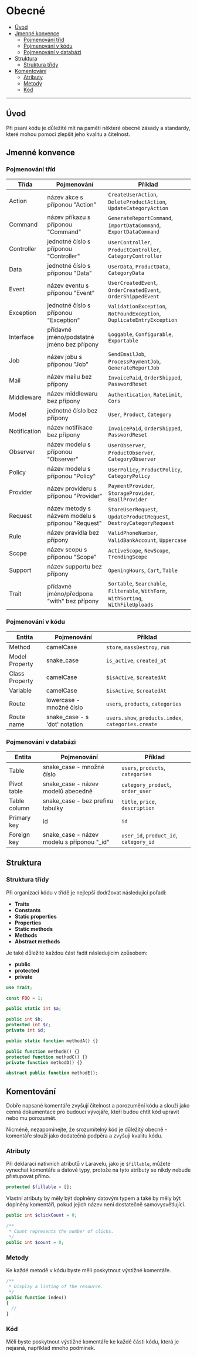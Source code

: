 # Obecné

- [Úvod](#introduction)
- [Jmenné konvence](#naming-conventions)
  - [Pojmenování tříd](#class-naming)
  - [Pojmenování v kódu](#code-naming)
  - [Pojmenování v databázi](#database-naming)
- [Struktura](#structure)
  - [Struktura třídy](#class-structure)
- [Komentování](#commenting)
  - [Atributy](#attributes)
  - [Metody](#methods)
  - [Kód](#code)

---

<a name="introduction"></a>

## Úvod

Při psaní kódu je důležité mít na paměti některé obecné zásady a standardy, které mohou pomoci zlepšit jeho kvalitu a čitelnost.

<a name="naming-conventions"></a>

## Jmenné konvence

<a name="class-naming"></a>

### Pojmenování tříd

| Třída        | Pojmenování                                       | Příklad                                                                              |
| ------------ | ------------------------------------------------- | ------------------------------------------------------------------------------------ |
| Action       | název akce s příponou "Action"                    | `CreateUserAction`, `DeleteProductAction`, `UpdateCategoryAction`                    |
| Command      | název příkazu s příponou "Command"                | `GenerateReportCommand`, `ImportDataCommand`, `ExportDataCommand`                    |
| Controller   | jednotné číslo s příponou "Controller"            | `UserController`, `ProductController`, `CategoryController`                          |
| Data         | jednotné číslo s příponou "Data"                  | `UserData`, `ProductData`, `CategoryData`                                            |
| Event        | název eventu s příponou "Event"                   | `UserCreatedEvent`, `OrderCreatedEvent`, `OrderShippedEvent`                         |
| Exception    | jednotné číslo s příponou "Exception"             | `ValidationException`, `NotFoundException`, `DuplicateEntryException`                |
| Interface    | přídavné jméno/podstatné jméno bez přípony        | `Loggable`, `Configurable`, `Exportable`                                             |
| Job          | název jobu s příponou "Job"                       | `SendEmailJob`, `ProcessPaymentJob`, `GenerateReportJob`                             |
| Mail         | název mailu bez přípony                           | `InvoicePaid`, `OrderShipped`, `PasswordReset`                                       |
| Middleware   | název middlewaru bez přípony                      | `Authentication`, `RateLimit`, `Cors`                                                |
| Model        | jednotné číslo bez přípony                        | `User`, `Product`, `Category`                                                        |
| Notification | název notifikace bez přípony                      | `InvoicePaid`, `OrderShipped`, `PasswordReset`                                       |
| Observer     | název modelu s příponou "Observer"                | `UserObserver`, `ProductObserver`, `CategoryObserver`                                |
| Policy       | název modelu s příponou "Policy"                  | `UserPolicy`, `ProductPolicy`, `CategoryPolicy`                                      |
| Provider     | název provideru s příponou "Provider"             | `PaymentProvider`, `StorageProvider`, `EmailProvider`                                |
| Request      | název metody s názvem modelu s příponou "Request" | `StoreUserRequest`, `UpdateProductRequest`, `DestroyCategoryRequest`                 |
| Rule         | název pravidla bez přípony                        | `ValidPhoneNumber`, `ValidBankAccount`, `Uppercase`                                  |
| Scope        | název scopu s příponou "Scope"                    | `ActiveScope`, `NewScope`, `TrendingScope`                                           |
| Support      | název supportu bez přípony                        | `OpeningHours`, `Cart`, `Table`                                                      |
| Trait        | přídavné jméno/předpona "with" bez přípony        | `Sortable`, `Searchable`, `Filterable`, `WithForm`, `WithSorting`, `WithFileUploads` |

<a name="code-naming"></a>

### Pojmenování v kódu

| Entita         | Pojmenování                   | Příklad                                             |
| -------------- | ----------------------------- | --------------------------------------------------- |
| Method         | camelCase                     | `store`, `massDestroy`, `run`                       |
| Model Property | snake_case                    | `is_active`, `created_at`                           |
| Class Property | camelCase                     | `$isActive`, `$createdAt`                           |
| Variable       | camelCase                     | `$isActive`, `$createdAt`                           |
| Route          | lowercase - množné číslo      | `users`, `products`, `categories`                   |
| Route name     | snake_case - s 'dot' notation | `users.show`, `products.index`, `categories.create` |

<a name="database-naming"></a>

### Pojmenování v databázi

| Entita       | Pojmenování                                 | Příklad                                |
| ------------ | ------------------------------------------- | -------------------------------------- |
| Table        | snake_case - množné číslo                   | `users`, `products`, `categories`      |
| Pivot table  | snake_case - název modelů abecedně          | `category_product`, `order_user`       |
| Table column | snake_case - bez prefixu tabulky            | `title`, `price`, `description`        |
| Primary key  | id                                          | `id`                                   |
| Foreign key  | snake_case - název modelu s příponou "\_id" | `user_id`, `product_id`, `category_id` |

<a name="structure"></a>

## Struktura

<a name="class-structure"></a>

### Struktura třídy

Při organizaci kódu v třídě je nejlepší dodržovat následující pořadí:

- **Traits**
- **Constants**
- **Static properties**
- **Properties**
- **Static methods**
- **Methods**
- **Abstract methods**

Je také důležité každou část řadit následujícím způsobem:

- **public**
- **protected**
- **private**

```php
use Trait;

const FOO = 1;

public static int $a;

public int $b;
protected int $c;
private int $d;

public static function methodA() {}

public function methodB() {}
protected function methodC() {}
private function methodD() {}

abstract public function methodE();
```

<a name="commenting"></a>

## Komentování

Dobře napsané komentáře zvyšují čitelnost a porozumění kódu a slouží jako cenná dokumentace pro budoucí vývojáře, kteří budou chtít kód upravit nebo mu porozumět.

Nicméně, nezapomínejte, že srozumitelný kód je důležitý obecně - komentáře slouží jako dodatečná podpěra a zvyšují kvalitu kódu.

<a name="attributes"></a>

### Atributy

Při deklaraci nativních atributů v Laravelu, jako je `$fillable`, můžete vynechat komentáře a datové typy, protože na tyto atributy se nikdy nebude přistupovat přímo.

```php
protected $fillable = [];
```

Vlastní atributy by měly být doplněny datovým typem a také by měly být doplněny komentáři, pokud jejich název není dostatečně samovysvětlující.

```php
public int $clickCount = 0;

/**
 * Count represents the number of clicks.
 */
public int $count = 0;
```

<a name="methods"></a>

### Metody

Ke každé metodě v kódu byste měli poskytnout výstižné komentáře.

```php
/**
 * Display a listing of the resource.
 */
public function index()
{
  //
}
```

<a name="code"></a>

### Kód

Měli byste poskytnout výstižné komentáře ke každé části kódu, která je nejasná, například mnoho podmínek.
